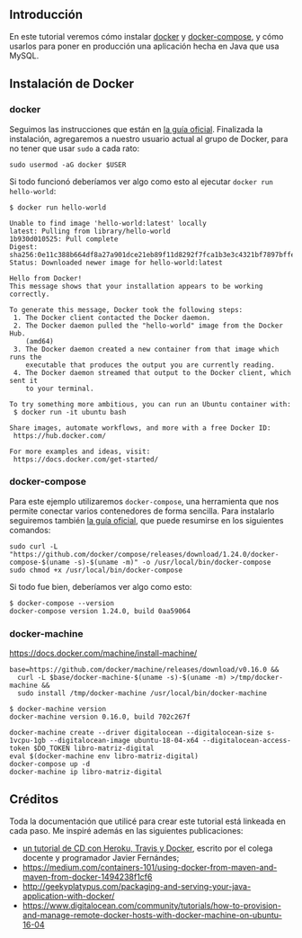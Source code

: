 ## Introducción

En este tutorial veremos cómo instalar [docker](https://www.docker.com/) y [docker-compose](https://docs.docker.com/compose/), y cómo usarlos para poner en producción una aplicación hecha en Java que usa MySQL.

## Instalación de Docker

### docker
Seguimos las instrucciones que están en [la guía oficial](https://docs.docker.com/install/linux/docker-ce/ubuntu/). Finalizada la instalación, agregaremos a nuestro usuario actual al grupo de Docker, para no tener que usar `sudo` a cada rato:

```
sudo usermod -aG docker $USER
```

Si todo funcionó deberíamos ver algo como esto al ejecutar `docker run hello-world`:

```
$ docker run hello-world                                                                                                           

Unable to find image 'hello-world:latest' locally
latest: Pulling from library/hello-world
1b930d010525: Pull complete
Digest: sha256:0e11c388b664df8a27a901dce21eb89f11d8292f7fca1b3e3c4321bf7897bffe
Status: Downloaded newer image for hello-world:latest

Hello from Docker!
This message shows that your installation appears to be working correctly.

To generate this message, Docker took the following steps:
 1. The Docker client contacted the Docker daemon.
 2. The Docker daemon pulled the "hello-world" image from the Docker Hub.
    (amd64)
 3. The Docker daemon created a new container from that image which runs the
    executable that produces the output you are currently reading.
 4. The Docker daemon streamed that output to the Docker client, which sent it
    to your terminal.

To try something more ambitious, you can run an Ubuntu container with:
 $ docker run -it ubuntu bash

Share images, automate workflows, and more with a free Docker ID:
 https://hub.docker.com/

For more examples and ideas, visit:
 https://docs.docker.com/get-started/
```

### docker-compose

Para este ejemplo utilizaremos `docker-compose`, una herramienta que nos permite conectar varios contenedores de forma sencilla. Para instalarlo seguiremos también [la guía oficial](https://docs.docker.com/compose/install/), que puede resumirse en los siguientes comandos:

```
sudo curl -L "https://github.com/docker/compose/releases/download/1.24.0/docker-compose-$(uname -s)-$(uname -m)" -o /usr/local/bin/docker-compose
sudo chmod +x /usr/local/bin/docker-compose
```

Si todo fue bien, deberíamos ver algo como esto:

```
$ docker-compose --version
docker-compose version 1.24.0, build 0aa59064
```

### docker-machine

https://docs.docker.com/machine/install-machine/

```
base=https://github.com/docker/machine/releases/download/v0.16.0 &&
  curl -L $base/docker-machine-$(uname -s)-$(uname -m) >/tmp/docker-machine &&
  sudo install /tmp/docker-machine /usr/local/bin/docker-machine
```

```
$ docker-machine version
docker-machine version 0.16.0, build 702c267f
```

```
docker-machine create --driver digitalocean --digitalocean-size s-1vcpu-1gb --digitalocean-image ubuntu-18-04-x64 --digitalocean-access-token $DO_TOKEN libro-matriz-digital
eval $(docker-machine env libro-matriz-digital)
docker-compose up -d
docker-machine ip libro-matriz-digital
```

## Créditos

Toda la documentación que utilicé para crear este tutorial está linkeada en cada paso. Me inspiré además en las siguientes publicaciones:
* [un tutorial de CD con Heroku, Travis y Docker](https://medium.com/@javierfernandes/continuous-deployment-con-docker-travis-heroku-c24042fb830b), escrito por el colega docente y programador Javier Fernándes;
* https://medium.com/containers-101/using-docker-from-maven-and-maven-from-docker-1494238f1cf6
* http://geekyplatypus.com/packaging-and-serving-your-java-application-with-docker/
* https://www.digitalocean.com/community/tutorials/how-to-provision-and-manage-remote-docker-hosts-with-docker-machine-on-ubuntu-16-04
